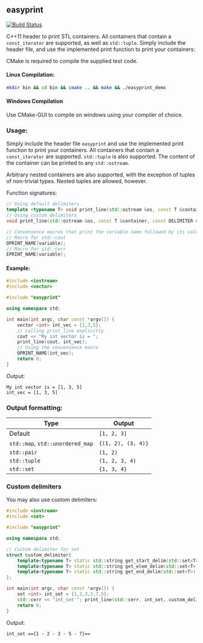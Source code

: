## easyprint
[![Build Status](https://travis-ci.org/hebaishi/easy-cpp-print.svg?branch=master)](https://travis-ci.org/hebaishi/easy-cpp-print)

C++11 header to print STL containers. All containers that contain a ```const_iterator``` are supported, as well as ```std::tuple```. Simply include the header file, and use the implemented print function to print your containers:

CMake is required to compile the supplied test code.

#### Linux Compilation:
```bash
mkdir bin && cd bin && cmake .. && make && ./easyprint_demo
```

#### Windows Compilation
Use CMake-GUI to compile on windows using your compiler of choice.

### Usage:

Simply include the header file ```easyprint``` and use the implemented print function to print your containers. All containers that contain a ```const_iterator``` are supported. ```std::tuple``` is also supported. The content of the container can be printed to any ```std::ostream```.

Arbitrary nested containers are also supported, with the exception of tuples of non-trivial types. Nested tuples are allowed, however.

Function signatures:
```C++
// Using default delimiters
template <typename T> void print_line(std::ostream &os, const T &container);
// Using custom delimiters
void print_line(std::ostream &os, const T &container, const DELIMITER &)

// Convenience macros that print the variable name followed by its value:
// Macro for std::cout
OPRINT_NAME(variable);
// Macro for std::cerr
EPRINT_NAME(variable);
```

#### Example:

```C++
#include <iostream>
#include <vector>

#include "easyprint"

using namespace std;

int main(int argc, char const *argv[]) {
    vector <int> int_vec = {1,3,5};
    // calling print_line explicitly
    cout << "My int vector is = ";
    print_line(cout, int_vec);
    // Using the convenience macro
    OPRINT_NAME(int_vec);
    return 0;
}
```

Output:

```
My int vector is = [1, 3, 5]
int_vec = [1, 3, 5]
```

### Output formatting:

|Type   | Output|
|--------|-----------|
| Default | ```[1, 2, 3]```|
|```std::map```, ```std::unordered_map```| ```{(1, 2), (3, 4)}``` |
|```std::pair``` | ```(1, 2)```|
|```std::tuple```| ```(1, 2, 3, 4)```|
|```std::set```| ```{1, 3, 4}```|

### Custom delimiters

You may also use custom delimiters:

```C++
#include <iostream>
#include <set>

#include "easyprint"

using namespace std;

// Custom delimiter for set
struct custom_delimiter{
    template<typename T> static std::string get_start_delim(std::set<T>) { return std::string("=={"); };
    template<typename T> static std::string get_elem_delim(std::set<T>) { return std::string(" - "); };
    template<typename T> static std::string get_end_delim(std::set<T>) { return std::string("}=="); };
};

int main(int argc, char const *argv[]) {
    set <int> int_set = {1,2,3,3,7,5};
    std::cerr << "int_set "; print_line(std::cerr, int_set, custom_delimiter());
    return 0;
}
```

Output:
```
int_set =={1 - 2 - 3 - 5 - 7}==
```
